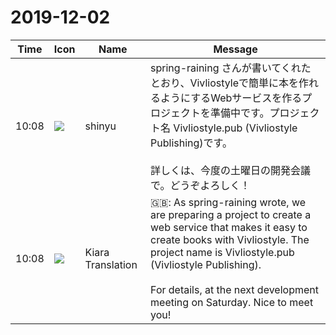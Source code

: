 # 2019-12-02

|Time|Icon|Name|Message|
|---|---|---|---|
|10:08|![](https://avatars.slack-edge.com/2018-04-27/354445776386_e258f5ed5ba887b08668_72.jpg)|shinyu|spring-raining さんが書いてくれたとおり、Vivliostyleで簡単に本を作れるようにするWebサービスを作るプロジェクトを準備中です。プロジェクト名 Vivliostyle.pub (Vivliostyle Publishing)です。<br><br>詳しくは、今度の土曜日の開発会議で。どうぞよろしく！|
|10:08|![](https://avatars.slack-edge.com/2019-08-21/732685848020_f3f20736795184660348_72.png)|Kiara Translation|🇬🇧: As spring-raining wrote, we are preparing a project to create a web service that makes it easy to create books with Vivliostyle. The project name is Vivliostyle.pub (Vivliostyle Publishing).<br><br>For details, at the next development meeting on Saturday. Nice to meet you!|
